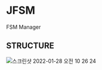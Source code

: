 # JFSM
FSM Manager
  
## STRUCTURE
![스크린샷 2022-01-28 오전 10 26 24](https://user-images.githubusercontent.com/37236920/151470924-c61a46f8-5ee0-428e-90fa-1ff099a5d13e.png)
  

